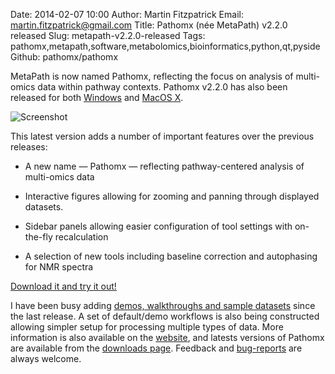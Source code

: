 Date: 2014-02-07 10:00
Author: Martin Fitzpatrick
Email: martin.fitzpatrick@gmail.com
Title: Pathomx (née MetaPath) v2.2.0 released
Slug: metapath-v2.2.0-released
Tags: pathomx,metapath,software,metabolomics,bioinformatics,python,qt,pyside
Github: pathomx/pathomx

MetaPath is now named Pathomx, reflecting the focus on analysis of multi-omics data within pathway contexts. Pathomx v2.2.0 has also been released for both  [Windows][windows-download] and [MacOS X][mac-download]. 

<!-- PELICAN_END_SUMMARY -->

![Screenshot](/images/software/metapath/metapath-v2-visual-editor.png)

This latest version adds a number of important features over the previous releases:

* A new name &mdash; Pathomx &mdash; reflecting pathway-centered analysis of multi-omics data

* Interactive figures allowing for zooming and panning through displayed datasets.

* Sidebar panels allowing easier configuration of tool settings with on-the-fly recalculation

* A selection of new tools including baseline correction and autophasing for NMR spectra

[Download it and try it out!][all-downloads]

I have been busy adding [demos, walkthroughs and sample datasets][metapath-demos] since the last release. A set of default/demo workflows is also being constructed allowing simpler setup for processing multiple types of data. More information is also available on the [website][pathomx], and latests versions of Pathomx are available from the [downloads page][all-downloads]. Feedback and [bug-reports](https://github.com/pathomx/pathomx/issues) are always welcome.


[pathomx]: http://pathomx.org/
[all-downloads]: http://pathomx.org/#download
[mac-download]: http://download.pathomx.org/Pathomx-latest.dmg
[windows-download]: http://download.pathomx.org/Pathomx-latest.exe
[metapath-demos]: http://pathomx.org/#demos
